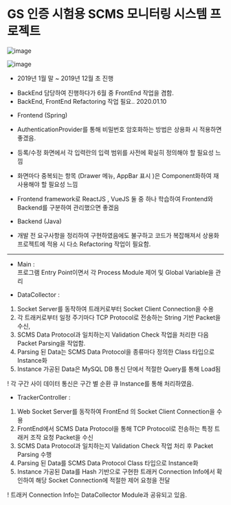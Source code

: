 # GS 인증 시험용 SCMS 모니터링 시스템 프로젝트

![image](https://user-images.githubusercontent.com/43790820/131301677-61a81bae-43c7-4a76-bb0d-36a713df028a.png)

![image](https://user-images.githubusercontent.com/43790820/131301964-0bb9fe23-98e0-4efc-848b-f3c23f99b590.png)


* 2019년 1월 말 ~ 2019년 12월 초 진행
- BackEnd 담당하여 진행하다가 6월 중 FrontEnd 작업을 겸함.
- BackEnd, FrontEnd Refactoring 작업 필요..
   2020.01.10

* Frontend (Spring)
 - AuthenticationProvider를 통해 비밀번호 암호화하는 방법은 상용화 시 적용하면 좋겠음.

 - 등록/수정 화면에서 각 입력란의 입력 범위를 사전에 확실히 정의해야 할 필요성 느낌
 - 화면마다 중복되는 항목 (Drawer 메뉴, AppBar 표시 )은 Component화하여 재사용해야 할 필요성 느낌
 - Frontend framework로 ReactJS , VueJS 둘 중 하나 학습하여 Frontend와 Backend를 구분하여 관리했으면 좋겠음

* Backend (Java)
- 개발 전 요구사항을 정리하여 구현하였음에도 불구하고 코드가 복잡해져서 상용화 프로젝트에 적용 시 
다소 Refactoring 작업이 필요함.
--------------------------------------------------------------------------------

- Main :  
    프로그램 Entry Point이면서 각 Process Module 제어 및 Global Variable을 관리

- DataCollector : 
 1) Socket Server를 동작하여 트래커로부터 Socket Client Connection을 수용
 2) 각 트래커로부터 일정 주기마다 TCP Protocol로 전송하는 String 기반 Packet을 수신,
 3) SCMS Data Protocol과 일치하는지 Validation Check 작업을 처리한 다음 Packet Parsing을 작업함.
 4) Parsing 된 Data는 SCMS Data Protocol을 종류마다 정의한 Class 타입으로 Instance화
 5) Instance 가공된 Data은 MySQL DB 통신 단에서 적절한 Query를 통해 Load됨
    
 ! 각 구간 사이 데이터 통신은 구간 별 순환 큐 Instance를 통해 처리하였음.
   
- TrackerController : 
 1) Web Socket Server를 동작하여 FrontEnd 의 Socket Client Connection을 수용
 2) FrontEnd에서 SCMS Data Protocol을 통해 TCP Protocol로 전송하는 특정 트래커 조작 요청 Packet을 수신
 3) SCMS Data Protocol과 일치하는지 Validation Check 작업 처리 후 Packet Parsing 수행
 4) Parsing 된 Data를 SCMS Data Protocol Class 타입으로 Instance화
 5) Instance 가공된 Data를 Hash 기반으로 구현한 트래커 Connection Info에서 확인하여 해당 Socket Connection에 적절한 제어 요청을 전달
  
! 트래커 Connection Info는 DataCollector Module과 공유되고 있음.
    
